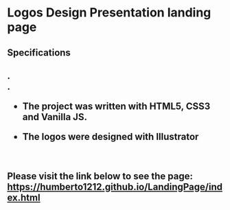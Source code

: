 <h1>Logos Design Presentation landing page</h1>

<h2>Specifications<h2>
.<br>
.<br>
<ul>
 <li><p>The project was written with HTML5, CSS3 and Vanilla JS.</p></li>
 <li><p>The logos were designed with Illustrator</p></li>
</ul>
<br>
  
Please visit the link below to see the page:
https://humberto1212.github.io/LandingPage/index.html
